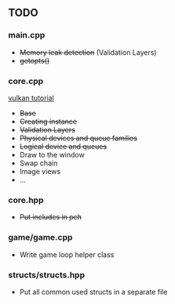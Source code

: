 ## TODO
### main.cpp
- ~~Memory leak detection~~ (Validation Layers)
- ~~getopts()~~

### core.cpp
[vulkan tutorial](https://vulkan-tutorial.com)
- ~~Base~~
- ~~Creating instance~~
- ~~Validation Layers~~
- ~~Physical devices and queue families~~
- ~~Logical device and queues~~
- Draw to the window
- Swap chain
- Image views
- ...

### core.hpp
- ~~Put includes in pch~~

### game/game.cpp
- Write game loop helper class

### structs/structs.hpp
- Put all common used structs in a separate file
